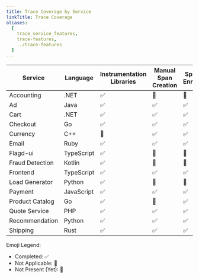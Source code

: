 ```yaml
---
title: Trace Coverage by Service
linkTitle: Trace Coverage
aliases:
  [
    trace_service_features,
    trace-features,
    ../trace-features
  ]
---
```


| Service         | Language             | Instrumentation Libraries | Manual Span Creation | Span Data Enrichment | RPC Context Propagation | Span Links | Baggage | Resource Detection |
| --------------- | -------------------- | ------------------------- | -------------------- | -------------------- | ----------------------- | ---------- | ------- | ------------------ |
| Accounting      | .NET | ✅                         | 🚧                   | 🚧                   | 🚧                      | 🚧         | 🚧      | ✅                  |
| Ad              | Java                 | ✅                         | ✅                    | ✅                    | 🔕                      | 🔕         | 🔕      | 🚧                 |
| Cart            | .NET | ✅                         | ✅                    | ✅                    | 🔕                      | 🔕         | 🔕      | ✅                  |
| Checkout        | Go                   | ✅                         | ✅                    | ✅                    | 🔕                      | 🔕         | 🔕      | ✅                  |
| Currency        | C++                  | 🔕                        | ✅                    | ✅                    | ✅                       | 🔕         | 🔕      | 🚧                 |
| Email           | Ruby                 | ✅                         | ✅                    | ✅                    | 🔕                      | 🔕         | 🔕      | 🚧                 |
| Flagd-ui        | TypeScript           | ✅                         | 🚧                   | 🚧                   | 🚧                      | 🚧         | 🚧      | 🚧                 |
| Fraud Detection | Kotlin               | ✅                         | 🚧                   | 🚧                   | 🚧                      | ✅          | 🚧      | 🚧                 |
| Frontend        | TypeScript           | ✅                         | ✅                    | ✅                    | 🔕                      | ✅          | ✅       | ✅                  |
| Load Generator  | Python               | ✅                         | 🚧                   | 🚧                   | 🚧                      | 🚧         | 🚧      | 🚧                 |
| Payment         | JavaScript           | ✅                         | ✅                    | ✅                    | 🔕                      | 🔕         | ✅       | ✅                  |
| Product Catalog | Go                   | ✅                         | 🔕                   | ✅                    | 🔕                      | 🔕         | 🔕      | 🚧                 |
| Quote Service   | PHP                  | ✅                         | ✅                    | ✅                    | 🔕                      | 🔕         | 🔕      | 🚧                 |
| Recommendation  | Python               | ✅                         | ✅                    | ✅                    | 🔕                      | 🔕         | 🔕      | 🚧                 |
| Shipping        | Rust                 | ✅                         | ✅                    | ✅                    | ✅                       | 🔕         | 🔕      | ✅                  |

Emoji Legend:

- Completed: ✅
- Not Applicable: 🔕
- Not Present (Yet): 🚧
